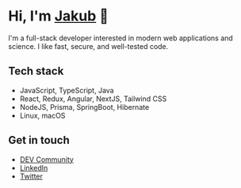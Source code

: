 # Hi, I'm [Jakub](https://jakublesko.com) 👋

I'm a full-stack developer interested in modern web applications and science. I like fast, secure, and well-tested code.

## Tech stack

- JavaScript, TypeScript, Java
- React, Redux, Angular, NextJS, Tailwind CSS
- NodeJS, Prisma, SpringBoot, Hibernate
- Linux, macOS

## Get in touch

- [DEV Community](https://dev.to/kubadlo)
- [LinkedIn](https://www.linkedin.com/in/jakublesko/)
- [Twitter](https://twitter.com/kubadlo)
